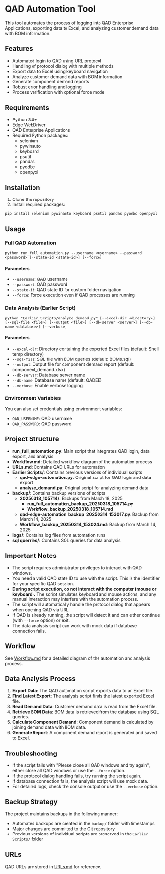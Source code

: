 # QAD Automation Tool

This tool automates the process of logging into QAD Enterprise Applications, exporting data to Excel, and analyzing customer demand data with BOM information.

## Features

- Automated login to QAD using URL protocol
- Handling of protocol dialog with multiple methods
- Export data to Excel using keyboard navigation
- Analyze customer demand data with BOM information
- Generate component demand reports
- Robust error handling and logging
- Process verification with optional force mode

## Requirements

- Python 3.8+
- Edge WebDriver
- QAD Enterprise Applications
- Required Python packages:
  - selenium
  - pywinauto
  - keyboard
  - psutil
  - pandas
  - pyodbc
  - openpyxl

## Installation

1. Clone the repository
2. Install required packages:

```
pip install selenium pywinauto keyboard psutil pandas pyodbc openpyxl
```

## Usage

### Full QAD Automation

```
python run_full_automation.py --username <username> --password <password> [--state-id <state-id>] [--force]
```

#### Parameters

- `--username`: QAD username
- `--password`: QAD password
- `--state-id`: QAD state ID for custom folder navigation
- `--force`: Force execution even if QAD processes are running

### Data Analysis (Earlier Script)

```
python "Earlier Scripts/analyze_demand.py" [--excel-dir <directory>] [--sql-file <file>] [--output <file>] [--db-server <server>] [--db-name <database>] [--verbose]
```

#### Parameters

- `--excel-dir`: Directory containing the exported Excel files (default: Shell temp directory)
- `--sql-file`: SQL file with BOM queries (default: BOMs.sql)
- `--output`: Output file for component demand report (default: component_demand.xlsx)
- `--db-server`: Database server name
- `--db-name`: Database name (default: QADEE)
- `--verbose`: Enable verbose logging

### Environment Variables

You can also set credentials using environment variables:

- `QAD_USERNAME`: QAD username
- `QAD_PASSWORD`: QAD password

## Project Structure

- **run_full_automation.py**: Main script that integrates QAD login, data export, and analysis
- **Workflow.md**: Detailed workflow diagram of the automation process
- **URLs.md**: Contains QAD URLs for automation
- **Earlier Scripts/**: Contains previous versions of individual scripts
  - **qad-edge-automation.py**: Original script for QAD login and data export
  - **analyze_demand.py**: Original script for analyzing demand data
- **backup/**: Contains backup versions of scripts
  - **20250318_105714/**: Backups from March 18, 2025
    - **run_full_automation_backup_20250318_105714.py**
    - **Workflow_backup_20250318_105714.md**
  - **qad-edge-automation_backup_20250314_153017.py**: Backup from March 14, 2025
  - **Workflow_backup_20250314_153024.md**: Backup from March 14, 2025
- **logs/**: Contains log files from automation runs
- **sql querries/**: Contains SQL queries for data analysis

## Important Notes

- The script requires administrator privileges to interact with QAD windows.
- You need a valid QAD state ID to use with the script. This is the identifier for your specific QAD session.
- **During script execution, do not interact with the computer (mouse or keyboard).** The script simulates keyboard and mouse actions, and any manual interaction may interfere with the automation process.
- The script will automatically handle the protocol dialog that appears when opening QAD via URL.
- If QAD is already running, the script will detect it and can either continue (with `--force` option) or exit.
- The data analysis script can work with mock data if database connection fails.

## Workflow

See [Workflow.md](Workflow.md) for a detailed diagram of the automation and analysis process.

## Data Analysis Process

1. **Export Data**: The QAD automation script exports data to an Excel file.
2. **Find Latest Export**: The analysis script finds the latest exported Excel file.
3. **Read Demand Data**: Customer demand data is read from the Excel file.
4. **Retrieve BOM Data**: BOM data is retrieved from the database using SQL queries.
5. **Calculate Component Demand**: Component demand is calculated by joining demand data with BOM data.
6. **Generate Report**: A component demand report is generated and saved to Excel.

## Troubleshooting

- If the script fails with "Please close all QAD windows and try again", either close all QAD windows or use the `--force` option.
- If the protocol dialog handling fails, try running the script again.
- If database connection fails, the analysis script will use mock data.
- For detailed logs, check the console output or use the `--verbose` option.

## Backup Strategy

The project maintains backups in the following manner:
- Automated backups are created in the `backup/` folder with timestamps
- Major changes are committed to the Git repository
- Previous versions of individual scripts are preserved in the `Earlier Scripts/` folder

## URLs

QAD URLs are stored in [URLs.md](URLs.md) for reference.
